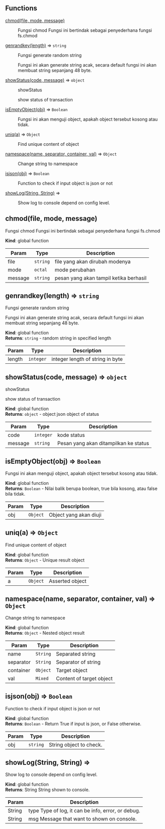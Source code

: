 ## Functions

<dl>
<dt><a href="#chmod">chmod(file, mode, message)</a></dt>
<dd><p>Fungsi chmod
Fungsi ini bertindak sebagai penyederhana fungsi fs.chmod</p>
</dd>
<dt><a href="#genrandkey">genrandkey(length)</a> ⇒ <code>string</code></dt>
<dd><p>Fungsi generate random string</p>
<p>Fungsi ini akan generate string acak, secara default
fungsi ini akan membuat string sepanjang 48 byte.</p>
</dd>
<dt><a href="#showStatus">showStatus(code, message)</a> ⇒ <code>object</code></dt>
<dd><p>showStatus</p>
<p>show status of transaction</p>
</dd>
<dt><a href="#isEmptyObject">isEmptyObject(obj)</a> ⇒ <code>Boolean</code></dt>
<dd><p>Fungsi ini akan menguji object, apakah object tersebut kosong atau tidak.</p>
</dd>
<dt><a href="#uniq">uniq(a)</a> ⇒ <code>Object</code></dt>
<dd><p>Find unique content of object</p>
</dd>
<dt><a href="#namespace">namespace(name, separator, container, val)</a> ⇒ <code>Object</code></dt>
<dd><p>Change string to namespace</p>
</dd>
<dt><a href="#isjson">isjson(obj)</a> ⇒ <code>Boolean</code></dt>
<dd><p>Function to check if input object is json or not</p>
</dd>
<dt><a href="#showLog">showLog(String, String)</a> ⇒</dt>
<dd><p>Show log to console depend on config level.</p>
</dd>
</dl>

<a name="chmod"></a>

## chmod(file, mode, message)
Fungsi chmod
Fungsi ini bertindak sebagai penyederhana fungsi fs.chmod

**Kind**: global function  

| Param | Type | Description |
| --- | --- | --- |
| file | <code>string</code> | file yang akan dirubah modenya |
| mode | <code>octal</code> | mode perubahan |
| message | <code>string</code> | pesan yang akan tampil ketika berhasil |

<a name="genrandkey"></a>

## genrandkey(length) ⇒ <code>string</code>
Fungsi generate random string

Fungsi ini akan generate string acak, secara default
fungsi ini akan membuat string sepanjang 48 byte.

**Kind**: global function  
**Returns**: <code>string</code> - random string in specified length  

| Param | Type | Description |
| --- | --- | --- |
| length | <code>integer</code> | integer length of string in byte |

<a name="showStatus"></a>

## showStatus(code, message) ⇒ <code>object</code>
showStatus

show status of transaction

**Kind**: global function  
**Returns**: <code>object</code> - object  json object of status  

| Param | Type | Description |
| --- | --- | --- |
| code | <code>integer</code> | kode status |
| message | <code>string</code> | Pesan yang akan ditampilkan ke status |

<a name="isEmptyObject"></a>

## isEmptyObject(obj) ⇒ <code>Boolean</code>
Fungsi ini akan menguji object, apakah object tersebut kosong atau tidak.

**Kind**: global function  
**Returns**: <code>Boolean</code> - Nilai balik berupa boolean, true bila kosong, atau false bila tidak.  

| Param | Type | Description |
| --- | --- | --- |
| obj | <code>Object</code> | Object yang akan diuji |

<a name="uniq"></a>

## uniq(a) ⇒ <code>Object</code>
Find unique content of object

**Kind**: global function  
**Returns**: <code>Object</code> - Unique result object  

| Param | Type | Description |
| --- | --- | --- |
| a | <code>Object</code> | Asserted object |

<a name="namespace"></a>

## namespace(name, separator, container, val) ⇒ <code>Object</code>
Change string to namespace

**Kind**: global function  
**Returns**: <code>Object</code> - Nested object result  

| Param | Type | Description |
| --- | --- | --- |
| name | <code>String</code> | Separated string |
| separator | <code>String</code> | Separator of string |
| container | <code>Object</code> | Target object |
| val | <code>Mixed</code> | Content of target object |

<a name="isjson"></a>

## isjson(obj) ⇒ <code>Boolean</code>
Function to check if input object is json or not

**Kind**: global function  
**Returns**: <code>Boolean</code> - Return True if input is json, or False otherwise.  

| Param | Type | Description |
| --- | --- | --- |
| obj | <code>string</code> | String object to check. |

<a name="showLog"></a>

## showLog(String, String) ⇒
Show log to console depend on config level.

**Kind**: global function  
**Returns**: String        String shown to console.  

| Param | Description |
| --- | --- |
| String | type Type of log, it can be info, error, or debug. |
| String | msg  Message that want to shown on console. |

